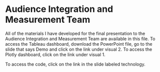 # Audience Integration and Measurement Team

All of the materials I have developed for the final presentation to the Audience Integration and Measurement Team are available in this file.
To access the Tableau dashboard, download the PowerPoint file, go to the slide that says Demo and click on the link under visual 2.
To access the Plotly dashboard, click on the link under visual 1.

To access the code, click on the link in the slide labeled technology.

